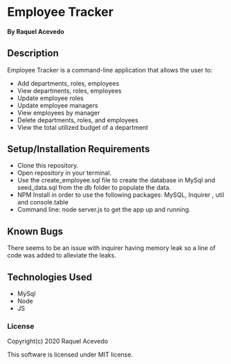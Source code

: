 # Employee Tracker

#### By Raquel Acevedo

## Description
Employee Tracker is a command-line application that allows the user to:

* Add departments, roles, employees
* View departments, roles, employees
* Update employee roles
* Update employee managers
* View employees by manager
* Delete departments, roles, and employees
* View the total utilized budget of a department 

## Setup/Installation Requirements

* Clone this repository.
* Open repository in your terminal.
* Use the create_employee.sql file to create the database in MySql and seed_data.sql from the db folder to populate the data.
* NPM Install in order to use the following packages: MySQL, Inquirer , util and console.table
* Command line: node server.js to get the app up and running. 

## Known Bugs

There seems to be an issue with inquirer having memory leak so a line of code was added to alleviate the leaks.

## Technologies Used

* MySql
* Node
* JS


### License

Copyright(c) 2020 Raquel Acevedo

This software is licensed under MIT license.